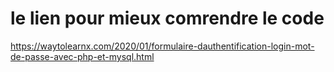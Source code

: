 # le lien pour mieux comrendre le code 

https://waytolearnx.com/2020/01/formulaire-dauthentification-login-mot-de-passe-avec-php-et-mysql.html